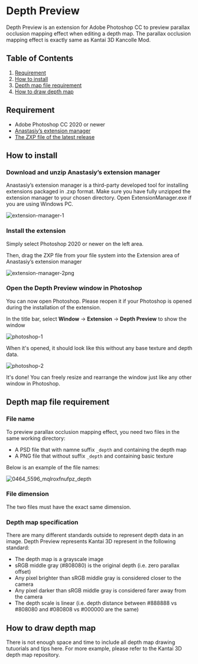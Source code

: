 # Depth Preview
Depth Preview is an extension for Adobe Photoshop CC to preview parallax occlusion mapping effect when editing a depth map. The parallax occlusion mapping effect is exactly same as Kantai 3D Kancolle Mod.



## Table of Contents
1. [Requirement](#requirement)
2. [How to install](#how-to-install)
3. [Depth map file requirement](#depth-map-file-requirement)
4. [How to draw depth map](#how-to-draw-depth-map)

## Requirement
- Adobe Photoshop CC 2020 or newer
- [Anastasiy’s extension manager](https://install.anastasiy.com/)
- [The ZXP file of the latest release](https://github.com/laplamgor/kantai3d-photoshop-extension/releases)


## How to install
### Download and unzip Anastasiy’s extension manager
Anastasiy’s extension manager is a third-party developed tool for installing extensions packaged in .zxp format.
Make sure you have fully unzipped the extension manager to your chosen directory.
Open ExtensionManager.exe if you are using Windows PC.

![extension-manager-1](https://user-images.githubusercontent.com/11514317/79686712-ff581000-8274-11ea-980b-a54fb0a0410e.png)

### Install the extension
Simply select Photoshop 2020 or newer on the left area.

Then, drag the ZXP file from your file system into the Extension area of Anastasiy’s extension manager

![extension-manager-2png](https://user-images.githubusercontent.com/11514317/79686714-0121d380-8275-11ea-926b-b94163c64cb5.png)

### Open the Depth Preview window in Photoshop
You can now open Photoshop. Please reopen it if your Photoshop is opened during the installation of the extension.

In the title bar, select **Window** -> **Extension** -> **Depth Preview** to show the window

![photoshop-1](https://user-images.githubusercontent.com/11514317/79686807-ab016000-8275-11ea-8dec-356634d3eed9.png)

When it's opened, it should look like this without any base texture and depth data.

![photoshop-2](https://user-images.githubusercontent.com/11514317/79686808-ac328d00-8275-11ea-8e8c-febde0096222.png)

It's done! You can freely resize and rearrange the window just like any other window in Photoshop.


## Depth map file requirement

### File name
To preview parallax occlusion mapping effect, you need two files in the same working directory:
- A PSD file that with namne suffix `_depth` and containing the depth map
- A PNG file that without suffix `_depth` and containing basic texture

Below is an example of the file names:

![0464_5596_mqlroxfnufpz_depth](https://user-images.githubusercontent.com/11514317/79690104-55d04900-828b-11ea-8b8a-7127de08510d.png)

### File dimension
The two files must have the exact same dimension.

### Depth map specification

There are many different standards outside to represent depth data in an image.
Depth Preview represents Kantai 3D represent in the following standard:
- The depth map is a grayscale image
- sRGB middle gray (#808080) is the original depth (i.e. zero parallax offset)
- Any pixel brighter than sRGB middle gray is considered closer to the camera
- Any pixel darker than sRGB middle gray is considered farer away from the camera
- The depth scale is linear (i.e. depth distance between #888888 vs #808080 and #080808 vs #000000 are the same)

## How to draw depth map
There is not enough space and time to include all depth map drawing tutuorials and tips here.
For more example, please refer to the Kantai 3D depth map repository.
